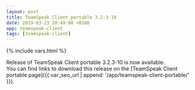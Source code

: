 ```yaml
---
layout: post
title: TeamSpeak Client portable 3.2.3-10
date: 2019-03-23 20:49:00 +0100
app: teamspeak-client
tags: [teamspeak-client]
---
```

{% include vars.html %}

Release of TeamSpeak Client portable 3.2.3-10 is now available.<br />
You can find links to download this release on the [TeamSpeak Client portable page]({{ var_seo_url | append: '/app/teamspeak-client-portable/' }}).